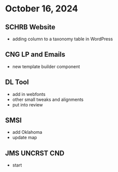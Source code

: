 # October 16, 2024

## SCHRB Website
- adding column to a taxonomy table in WordPress

## CNG LP and Emails
- new template builder component

## DL Tool
- add in webfonts
- other small tweaks and alignments
- put into review

## SMSI
- add Oklahoma
- update map

## JMS UNCRST CND
- start